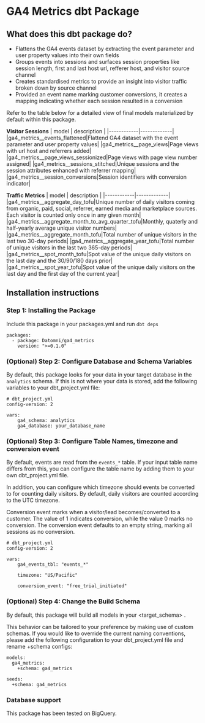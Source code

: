 # GA4 Metrics dbt Package
## What does this dbt package do?
* Flattens the GA4 events dataset by extracting the event parameter and user property values into their own fields
* Groups events into sessions and surfaces session properties like session length, first and last host url, refferer host, and visitor source channel
* Creates standardised metrics to provide an insight into visitor traffic broken down by source channel
* Provided an event name marking customer conversions, it creates a mapping indicating whether each session resulted in a conversion


Refer to the table below for a detailed view of final models materialized by default within this package.

**Visitor Sessions**
|   model    | description |
|------------|-------------|
|ga4_metrics__events_flattened|Flattend GA4 dataset with the event parameter and user property values|
|ga4_metrics__page_views|Page views with url host and referrers added|
|ga4_metrics__page_views_sessionized|Page views with page view number assigned|
|ga4_metrics__sessions_stitched|Unique sessions and the session attributes enhanced with referrer mapping|
|ga4_metrics__session_conversions|Session identifiers with conversion indicator|


**Traffic Metrics**
|   model    | description |
|------------|-------------|
|ga4_metrics__aggregate_day_tofu|Unique number of daily visitors coming from organic, paid, social, referrer, earned media and marketplace sources. Each visitor is counted only once in any given month|
|ga4_metrics__aggregate_month_to_avg_quarter_tofu|Monthly, quaterly and half-yearly average unique visitor numbers|
|ga4_metrics__aggregate_month_tofu|Total number of unique visitors in the last two 30-day periods|
|ga4_metrics__aggregate_year_tofu|Total number of unique visitors in the last two 365-day periods|
|ga4_metrics__spot_month_tofu|Spot value of the unique daily visitors on the last day and the 30/90/180 days prior|
|ga4_metrics__spot_year_tofu|Spot value of the unique daily visitors on the last day and the first day of the current year|



## Installation instructions
### Step 1: Installing the Package
Include this package in your packages.yml and run `dbt deps`
```
packages:
  - package: Datomni/ga4_metrics
    version: ">=0.1.0"
```

### (Optional) Step 2: Configure Database and Schema Variables
By default, this package looks for your data in your target database in the `analytics` schema. If this is not where your data is stored, add the following variables to your dbt_project.yml file:
```
# dbt_project.yml
config-version: 2

vars:
    ga4_schema: analytics
    ga4_database: your_database_name
```

### (Optional) Step 3: Configure Table Names, timezone and conversion event
By default, events are read from the `events_*` table. If your input table name differs from this, you can configure the table name by adding them to your own dbt_project.yml file.

In addition, you can configure which timezone should events be converted to for counting daily visitors. By default, daily visitors are counted according to the UTC timezone.

Conversion event marks when a visitor/lead becomes/converted to a customer. The value of 1 indicates conversion, while the value 0 marks no conversion. The conversion event defaults to an empty string, marking all sessions as no conversion.

```
# dbt_project.yml
config-version: 2

vars:
    ga4_events_tbl: "events_*"

    timezone: "US/Pacific"

    conversion_event: "free_trial_initiated"
```

### (Optional) Step 4: Change the Build Schema
By default, this package will build all models in your <target_schema> .

This behavior can be tailored to your preference by making use of custom schemas. If you would like to override the current naming conventions, please add the following configuration to your dbt_project.yml file and rename +schema configs:
```
models:  
  ga4_metrics:
    +schema: ga4_metrics

seeds:
  +schema: ga4_metrics
```

### Database support
This package has been tested on BigQuery.

